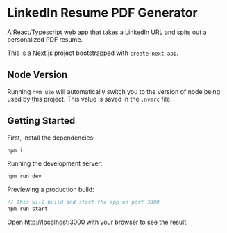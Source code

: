 # LinkedIn Resume PDF Generator

A React/Typescript web app that takes a LinkedIn URL and spits out a
personalized PDF resume.

This is a [Next.js](https://nextjs.org/) project bootstrapped with
[`create-next-app`](https://github.com/vercel/next.js/tree/canary/packages/create-next-app).

## Node Version

Running `nvm use` will automatically switch you to the version of node being
used by this project. This value is saved in the `.nvmrc` file.

## Getting Started

First, install the dependencies:

```javascript
npm i
```

Running the development server:

```javascript
npm run dev
```

Previewing a production build:

```javascript
// This will build and start the app on port 3000
npm run start
```

Open [http://localhost:3000](http://localhost:3000) with your browser to see the
result.
